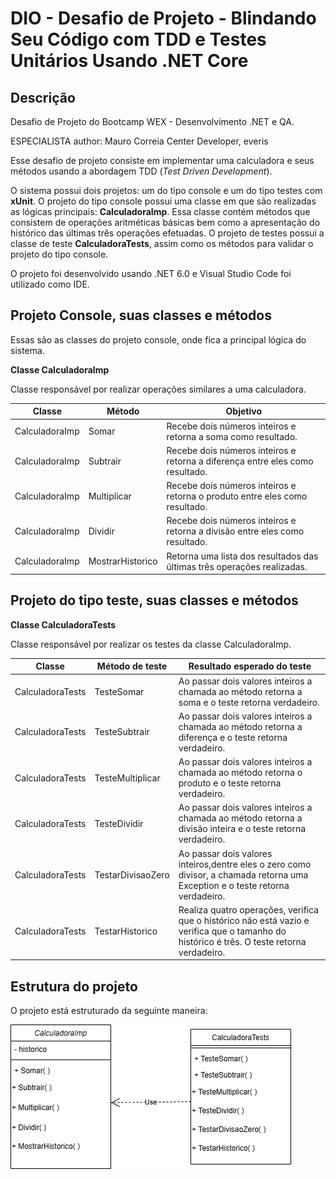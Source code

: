 # DIO - Desafio de Projeto - Blindando Seu Código com TDD e Testes Unitários Usando .NET Core

## Descrição

Desafio de Projeto do Bootcamp WEX - Desenvolvimento .NET e QA.

ESPECIALISTA
author: Mauro Correia
Center Developer, everis

Esse desafio de projeto consiste em implementar uma calculadora e seus métodos usando a abordagem TDD (_Test Driven Development_).

O sistema possui dois projetos: um do tipo console e um do tipo testes com **xUnit**. O projeto do tipo console possui uma classe em que são realizadas as lógicas principais: **CalculadoraImp**. Essa classe contém métodos que consistem de operações aritméticas básicas bem como a apresentação do histórico das últimas três operações efetuadas. O projeto de testes possui a classe de teste **CalculadoraTests**, assim como os métodos para validar o projeto do tipo console.

O projeto foi desenvolvido usando .NET 6.0 e Visual Studio Code foi utilizado como IDE.

## Projeto Console, suas classes e métodos

Essas são as classes do projeto console, onde fica a principal lógica do sistema.

**Classe CalculadoraImp**

Classe responsável por realizar operações similares a uma calculadora.

| Classe         | Método           | Objetivo                                                                      |
| -------------- | ---------------- | ----------------------------------------------------------------------------- |
| CalculadoraImp | Somar            | Recebe dois números inteiros e retorna a soma como resultado.                 |
| CalculadoraImp | Subtrair         | Recebe dois números inteiros e retorna a diferença entre eles como resultado. |
| CalculadoraImp | Multiplicar      | Recebe dois números inteiros e retorna o produto entre eles como resultado.   |
| CalculadoraImp | Dividir          | Recebe dois números inteiros e retorna a divisão entre eles como resultado.   |
| CalculadoraImp | MostrarHistorico | Retorna uma lista dos resultados das últimas três operações realizadas.       |

## Projeto do tipo teste, suas classes e métodos

**Classe CalculadoraTests**

Classe responsável por realizar os testes da classe CalculadoraImp.

| Classe           | Método de teste   | Resultado esperado do teste                                                                                                                 |
| ---------------- | ----------------- | ------------------------------------------------------------------------------------------------------------------------------------------- |
| CalculadoraTests | TesteSomar        | Ao passar dois valores inteiros a chamada ao método retorna a soma e o teste retorna verdadeiro.                                            |
| CalculadoraTests | TesteSubtrair     | Ao passar dois valores inteiros a chamada ao método retorna a diferença e o teste retorna verdadeiro.                                       |
| CalculadoraTests | TesteMultiplicar  | Ao passar dois valores inteiros a chamada ao método retorna o produto e o teste retorna verdadeiro.                                         |
| CalculadoraTests | TesteDividir      | Ao passar dois valores inteiros a chamada ao método retorna a divisão inteira e o teste retorna verdadeiro.                                 |
| CalculadoraTests | TestarDivisaoZero | Ao passar dois valores inteiros,dentre eles o zero como divisor, a chamada retorna uma Exception e o teste retorna verdadeiro.              |
| CalculadoraTests | TestarHistorico   | Realiza quatro operações, verifica que o histórico não está vazio e verifica que o tamanho do histórico é três. O teste retorna verdadeiro. |

## Estrutura do projeto

O projeto está estruturado da seguinte maneira:

![Diagrama de Classes](img/diagrama_projeto.png)
